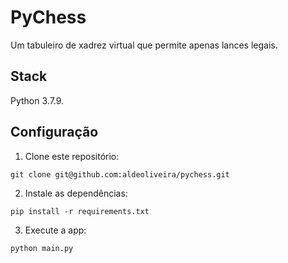 # PyChess

Um tabuleiro de xadrez virtual que permite apenas lances legais.

## Stack

Python 3.7.9.

## Configuração
1. Clone este repositório:

```git clone git@github.com:aldeoliveira/pychess.git```

2. Instale as dependências:

```pip install -r requirements.txt```

3. Execute a app:

```python main.py```
